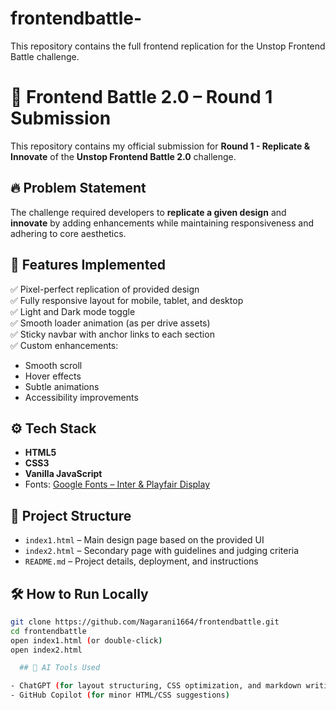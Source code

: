 # frontendbattle-
This repository contains the full frontend replication for the Unstop Frontend Battle challenge.

# 🧩 Frontend Battle 2.0 – Round 1 Submission

This repository contains my official submission for **Round 1 - Replicate & Innovate** of the **Unstop Frontend Battle 2.0** challenge.

## 🔥 Problem Statement

The challenge required developers to **replicate a given design** and **innovate** by adding enhancements while maintaining responsiveness and adhering to core aesthetics.

## 🧠 Features Implemented

✅ Pixel-perfect replication of provided design  
✅ Fully responsive layout for mobile, tablet, and desktop  
✅ Light and Dark mode toggle  
✅ Smooth loader animation (as per drive assets)  
✅ Sticky navbar with anchor links to each section  
✅ Custom enhancements:
- Smooth scroll
- Hover effects
- Subtle animations
- Accessibility improvements

## ⚙️ Tech Stack

- **HTML5**
- **CSS3**
- **Vanilla JavaScript**
- Fonts: [Google Fonts – Inter & Playfair Display](https://fonts.google.com)
  
## 📁 Project Structure

- `index1.html` – Main design page based on the provided UI
- `index2.html` – Secondary page with guidelines and judging criteria
- `README.md` – Project details, deployment, and instructions
  
## 🛠️ How to Run Locally

```bash
git clone https://github.com/Nagarani1664/frontendbattle.git
cd frontendbattle
open index1.html (or double-click)
open index2.html

  ## 🤖 AI Tools Used

- ChatGPT (for layout structuring, CSS optimization, and markdown writing)
- GitHub Copilot (for minor HTML/CSS suggestions)





